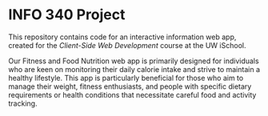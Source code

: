 # INFO 340 Project

This repository contains code for an interactive information web app, created for the _Client-Side Web Development_ course at the UW iSchool.

Our Fitness and Food Nutrition web app is primarily designed for individuals who are keen on monitoring their daily calorie intake and strive to maintain a healthy lifestyle. This app is particularly beneficial for those who aim to manage their weight, fitness enthusiasts, and people with specific dietary requirements or health conditions that necessitate careful food and activity tracking.